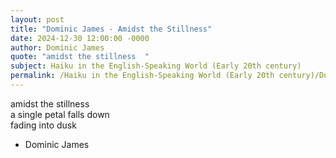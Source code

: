 ```yaml
---
layout: post
title: "Dominic James - Amidst the Stillness"
date: 2024-12-30 12:00:00 -0000
author: Dominic James
quote: "amidst the stillness  "
subject: Haiku in the English-Speaking World (Early 20th century)
permalink: /Haiku in the English-Speaking World (Early 20th century)/Dominic James/Dominic James - Amidst the Stillness
---
```


amidst the stillness  
a single petal falls down  
fading into dusk

- Dominic James
